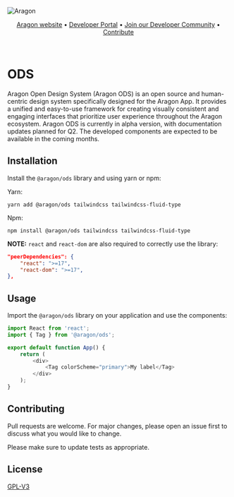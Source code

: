 ![Aragon](https://res.cloudinary.com/duvrxe0m9/image/upload/v1686656588/aragon-sdk_tjosse.png)

<p align="center">
  <a href="https://aragon.org/">Aragon website</a>
  •
  <a href="https://devs.aragon.org/">Developer Portal</a>
  •
  <a href="http://eepurl.com/icA7oj">Join our Developer Community</a>
  •
  <a href="https://aragonproject.typeform.com/dx-contribution">Contribute</a>
</p>

<br/>

# ODS

Aragon Open Design System (Aragon ODS) is an open source and human-centric design system specifically designed for the Aragon App.
It provides a unified and easy-to-use framework for creating visually consistent and engaging interfaces that prioritize
user experience throughout the Aragon ecosystem. Aragon ODS is currently in alpha version, with documentation updates planned for Q2.
The developed components are expected to be available in the coming months.

## Installation

Install the `@aragon/ods` library and using yarn or npm:

Yarn:

```shell
yarn add @aragon/ods tailwindcss tailwindcss-fluid-type
```

Npm:

```shell
npm install @aragon/ods tailwindcss tailwindcss-fluid-type
```

**NOTE:** `react` and `react-dom` are also required to correctly use the library:

```json
"peerDependencies": {
    "react": ">=17",
    "react-dom": ">=17",
},
```

## Usage

Import the `@aragon/ods` library on your application and use the components:

```typescript
import React from 'react';
import { Tag } from '@aragon/ods';

export default function App() {
    return (
        <div>
            <Tag colorScheme="primary">My label</Tag>
        </div>
    );
}
```

## Contributing

Pull requests are welcome. For major changes, please open an issue first
to discuss what you would like to change.

Please make sure to update tests as appropriate.

## License

[GPL-V3](./LICENSE)
